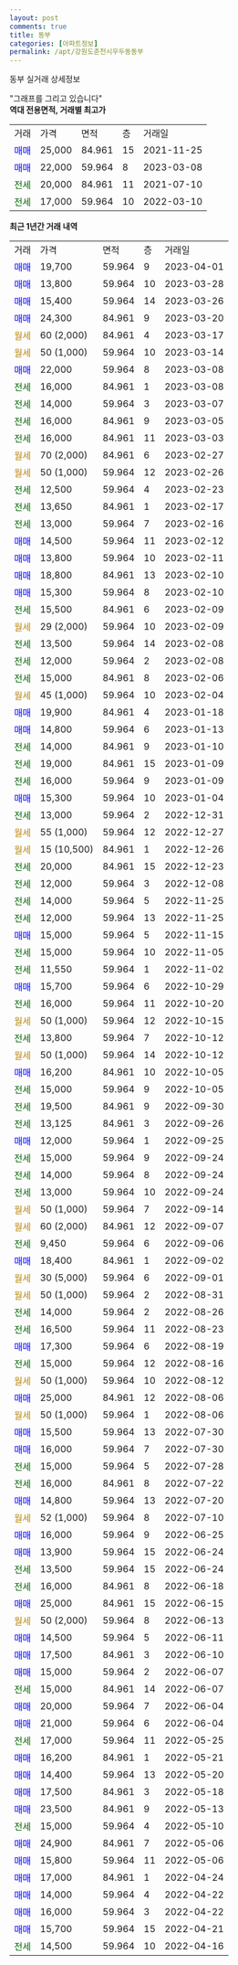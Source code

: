 ```yaml
---
layout: post
comments: true
title: 동부
categories: [아파트정보]
permalink: /apt/강원도춘천시우두동동부
---
```


동부 실거래 상세정보

<script type="text/javascript">
  google.charts.load('current', {'packages':['line', 'corechart']});
  google.charts.setOnLoadCallback(drawChart);

  function drawChart() {
    var data = new google.visualization.DataTable();
    data.addColumn('date', '거래일');
    data.addColumn('number', "매매");
    data.addColumn('number', "전세");
    data.addColumn('number', "전매");

    data.addRows([[new Date(Date.parse("2023-04-01")), 19700, null, null], [new Date(Date.parse("2023-03-28")), 13800, null, null], [new Date(Date.parse("2023-03-26")), 15400, null, null], [new Date(Date.parse("2023-03-20")), 24300, null, null], [new Date(Date.parse("2023-03-17")), null, null, null], [new Date(Date.parse("2023-03-14")), null, null, null], [new Date(Date.parse("2023-03-08")), 22000, null, null], [new Date(Date.parse("2023-03-08")), null, 16000, null], [new Date(Date.parse("2023-03-07")), null, 14000, null], [new Date(Date.parse("2023-03-05")), null, 16000, null], [new Date(Date.parse("2023-03-03")), null, 16000, null], [new Date(Date.parse("2023-02-27")), null, null, null], [new Date(Date.parse("2023-02-26")), null, null, null], [new Date(Date.parse("2023-02-23")), null, 12500, null], [new Date(Date.parse("2023-02-17")), null, 13650, null], [new Date(Date.parse("2023-02-16")), null, 13000, null], [new Date(Date.parse("2023-02-12")), 14500, null, null], [new Date(Date.parse("2023-02-11")), 13800, null, null], [new Date(Date.parse("2023-02-10")), 18800, null, null], [new Date(Date.parse("2023-02-10")), 15300, null, null], [new Date(Date.parse("2023-02-09")), null, 15500, null], [new Date(Date.parse("2023-02-09")), null, null, null], [new Date(Date.parse("2023-02-08")), null, 13500, null], [new Date(Date.parse("2023-02-08")), null, 12000, null], [new Date(Date.parse("2023-02-06")), null, 15000, null], [new Date(Date.parse("2023-02-04")), null, null, null], [new Date(Date.parse("2023-01-18")), 19900, null, null], [new Date(Date.parse("2023-01-13")), 14800, null, null], [new Date(Date.parse("2023-01-10")), null, 14000, null], [new Date(Date.parse("2023-01-09")), null, 19000, null], [new Date(Date.parse("2023-01-09")), null, 16000, null], [new Date(Date.parse("2023-01-04")), 15300, null, null], [new Date(Date.parse("2022-12-31")), null, 13000, null], [new Date(Date.parse("2022-12-27")), null, null, null], [new Date(Date.parse("2022-12-26")), null, null, null], [new Date(Date.parse("2022-12-23")), null, 20000, null], [new Date(Date.parse("2022-12-08")), null, 12000, null], [new Date(Date.parse("2022-11-25")), null, 14000, null], [new Date(Date.parse("2022-11-25")), null, 12000, null], [new Date(Date.parse("2022-11-15")), 15000, null, null], [new Date(Date.parse("2022-11-05")), null, 15000, null], [new Date(Date.parse("2022-11-02")), null, 11550, null], [new Date(Date.parse("2022-10-29")), 15700, null, null], [new Date(Date.parse("2022-10-20")), null, 16000, null], [new Date(Date.parse("2022-10-15")), null, null, null], [new Date(Date.parse("2022-10-12")), null, 13800, null], [new Date(Date.parse("2022-10-12")), null, null, null], [new Date(Date.parse("2022-10-05")), 16200, null, null], [new Date(Date.parse("2022-10-05")), null, 15000, null], [new Date(Date.parse("2022-09-30")), null, 19500, null], [new Date(Date.parse("2022-09-26")), null, 13125, null], [new Date(Date.parse("2022-09-25")), 12000, null, null], [new Date(Date.parse("2022-09-24")), null, 15000, null], [new Date(Date.parse("2022-09-24")), null, 14000, null], [new Date(Date.parse("2022-09-24")), null, 13000, null], [new Date(Date.parse("2022-09-14")), null, null, null], [new Date(Date.parse("2022-09-07")), null, null, null], [new Date(Date.parse("2022-09-06")), null, 9450, null], [new Date(Date.parse("2022-09-02")), 18400, null, null], [new Date(Date.parse("2022-09-01")), null, null, null], [new Date(Date.parse("2022-08-31")), null, null, null], [new Date(Date.parse("2022-08-26")), null, 14000, null], [new Date(Date.parse("2022-08-23")), null, 16500, null], [new Date(Date.parse("2022-08-19")), 17300, null, null], [new Date(Date.parse("2022-08-16")), null, 15000, null], [new Date(Date.parse("2022-08-12")), null, null, null], [new Date(Date.parse("2022-08-06")), 25000, null, null], [new Date(Date.parse("2022-08-06")), null, null, null], [new Date(Date.parse("2022-07-30")), 15500, null, null], [new Date(Date.parse("2022-07-30")), 16000, null, null], [new Date(Date.parse("2022-07-28")), null, 15000, null], [new Date(Date.parse("2022-07-22")), null, 16000, null], [new Date(Date.parse("2022-07-20")), 14800, null, null], [new Date(Date.parse("2022-07-10")), null, null, null], [new Date(Date.parse("2022-06-25")), 16000, null, null], [new Date(Date.parse("2022-06-24")), 13900, null, null], [new Date(Date.parse("2022-06-24")), null, 13500, null], [new Date(Date.parse("2022-06-18")), null, 16000, null], [new Date(Date.parse("2022-06-15")), 25000, null, null], [new Date(Date.parse("2022-06-13")), null, null, null], [new Date(Date.parse("2022-06-11")), 14500, null, null], [new Date(Date.parse("2022-06-10")), 17500, null, null], [new Date(Date.parse("2022-06-07")), 15000, null, null], [new Date(Date.parse("2022-06-07")), null, 15000, null], [new Date(Date.parse("2022-06-04")), 20000, null, null], [new Date(Date.parse("2022-06-04")), 21000, null, null], [new Date(Date.parse("2022-05-25")), null, 17000, null], [new Date(Date.parse("2022-05-21")), 16200, null, null], [new Date(Date.parse("2022-05-20")), 14400, null, null], [new Date(Date.parse("2022-05-18")), 17500, null, null], [new Date(Date.parse("2022-05-13")), 23500, null, null], [new Date(Date.parse("2022-05-10")), null, 15000, null], [new Date(Date.parse("2022-05-06")), 24900, null, null], [new Date(Date.parse("2022-05-06")), 15800, null, null], [new Date(Date.parse("2022-04-24")), 17000, null, null], [new Date(Date.parse("2022-04-22")), 14000, null, null], [new Date(Date.parse("2022-04-22")), 16000, null, null], [new Date(Date.parse("2022-04-21")), 15700, null, null], [new Date(Date.parse("2022-04-16")), null, 14500, null]]);

    var options = {
      hAxis: {
        format: 'yyyy/MM/dd'
      },    
      lineWidth: 0,
      pointsVisible: true,    
      title: '최근 1년간 유형별 실거래가 분포',
      legend: { position: 'bottom' }
    };

    var formatter = new google.visualization.NumberFormat({pattern:'###,###'} );
    formatter.format(data, 1);
    formatter.format(data, 2);
    
    setTimeout(function() {
        var chart = new google.visualization.LineChart(document.getElementById('columnchart_material'));
        chart.draw(data, (options));
        document.getElementById('loading').style.display = 'none';
    }, 200);
  }
</script>


<div id="loading" style="z-index:20; display: block; margin-left: 0px">"그래프를 그리고 있습니다"</div>
<div id="columnchart_material" style="width: 95%; margin-left: 0px; display: block"></div>
<!-- contents start -->
<b>역대 전용면적, 거래별 최고가</b>
<table class="sortable">
    <tr>
      <td>거래</td>
      <td>가격</td>
      <td>면적</td>
      <td>층</td>
      <td>거래일</td>
    </tr>
        <tr>
          <td><a style="color: blue">매매</a></td>
          <td>25,000</td>
          <td>84.961</td>
          <td>15</td>
          <td>2021-11-25</td>
        </tr>            <tr>
          <td><a style="color: blue">매매</a></td>
          <td>22,000</td>
          <td>59.964</td>
          <td>8</td>
          <td>2023-03-08</td>
        </tr>        
        <tr>
              <td><a style="color: darkgreen">전세</a></td>
              <td>20,000</td>
              <td>84.961</td>
              <td>11</td>
              <td>2021-07-10</td>
            </tr>            <tr>
              <td><a style="color: darkgreen">전세</a></td>
              <td>17,000</td>
              <td>59.964</td>
              <td>10</td>
              <td>2022-03-10</td>
            </tr>        
    
</table>

<b>최근 1년간 거래 내역</b>

<table class="sortable">
    <tr>
      <td>거래</td>
      <td>가격</td>
      <td>면적</td>
      <td>층</td>
      <td>거래일</td>
    </tr>
    <tr>
      <td><a style="color: blue">매매</a></td>
      <td>19,700</td>
      <td>59.964</td>
      <td>9</td>
      <td>2023-04-01</td>
    </tr>          <tr>
      <td><a style="color: blue">매매</a></td>
      <td>13,800</td>
      <td>59.964</td>
      <td>10</td>
      <td>2023-03-28</td>
    </tr>          <tr>
      <td><a style="color: blue">매매</a></td>
      <td>15,400</td>
      <td>59.964</td>
      <td>14</td>
      <td>2023-03-26</td>
    </tr>          <tr>
      <td><a style="color: blue">매매</a></td>
      <td>24,300</td>
      <td>84.961</td>
      <td>9</td>
      <td>2023-03-20</td>
    </tr>          <tr>
      <td><a style="color: darkgoldenrod">월세</a></td>
      <td>60 (2,000)</td>
      <td>84.961</td>
      <td>4</td>
      <td>2023-03-17</td>
    </tr>          <tr>
      <td><a style="color: darkgoldenrod">월세</a></td>
      <td>50 (1,000)</td>
      <td>59.964</td>
      <td>10</td>
      <td>2023-03-14</td>
    </tr>          <tr>
      <td><a style="color: blue">매매</a></td>
      <td>22,000</td>
      <td>59.964</td>
      <td>8</td>
      <td>2023-03-08</td>
    </tr>          <tr>
      <td><a style="color: darkgreen">전세</a></td>
      <td>16,000</td>
      <td>84.961</td>
      <td>1</td>
      <td>2023-03-08</td>
    </tr>          <tr>
      <td><a style="color: darkgreen">전세</a></td>
      <td>14,000</td>
      <td>59.964</td>
      <td>3</td>
      <td>2023-03-07</td>
    </tr>          <tr>
      <td><a style="color: darkgreen">전세</a></td>
      <td>16,000</td>
      <td>84.961</td>
      <td>9</td>
      <td>2023-03-05</td>
    </tr>          <tr>
      <td><a style="color: darkgreen">전세</a></td>
      <td>16,000</td>
      <td>84.961</td>
      <td>11</td>
      <td>2023-03-03</td>
    </tr>          <tr>
      <td><a style="color: darkgoldenrod">월세</a></td>
      <td>70 (2,000)</td>
      <td>84.961</td>
      <td>6</td>
      <td>2023-02-27</td>
    </tr>          <tr>
      <td><a style="color: darkgoldenrod">월세</a></td>
      <td>50 (1,000)</td>
      <td>59.964</td>
      <td>12</td>
      <td>2023-02-26</td>
    </tr>          <tr>
      <td><a style="color: darkgreen">전세</a></td>
      <td>12,500</td>
      <td>59.964</td>
      <td>4</td>
      <td>2023-02-23</td>
    </tr>          <tr>
      <td><a style="color: darkgreen">전세</a></td>
      <td>13,650</td>
      <td>84.961</td>
      <td>1</td>
      <td>2023-02-17</td>
    </tr>          <tr>
      <td><a style="color: darkgreen">전세</a></td>
      <td>13,000</td>
      <td>59.964</td>
      <td>7</td>
      <td>2023-02-16</td>
    </tr>          <tr>
      <td><a style="color: blue">매매</a></td>
      <td>14,500</td>
      <td>59.964</td>
      <td>11</td>
      <td>2023-02-12</td>
    </tr>          <tr>
      <td><a style="color: blue">매매</a></td>
      <td>13,800</td>
      <td>59.964</td>
      <td>10</td>
      <td>2023-02-11</td>
    </tr>          <tr>
      <td><a style="color: blue">매매</a></td>
      <td>18,800</td>
      <td>84.961</td>
      <td>13</td>
      <td>2023-02-10</td>
    </tr>          <tr>
      <td><a style="color: blue">매매</a></td>
      <td>15,300</td>
      <td>59.964</td>
      <td>8</td>
      <td>2023-02-10</td>
    </tr>          <tr>
      <td><a style="color: darkgreen">전세</a></td>
      <td>15,500</td>
      <td>84.961</td>
      <td>6</td>
      <td>2023-02-09</td>
    </tr>          <tr>
      <td><a style="color: darkgoldenrod">월세</a></td>
      <td>29 (2,000)</td>
      <td>59.964</td>
      <td>10</td>
      <td>2023-02-09</td>
    </tr>          <tr>
      <td><a style="color: darkgreen">전세</a></td>
      <td>13,500</td>
      <td>59.964</td>
      <td>14</td>
      <td>2023-02-08</td>
    </tr>          <tr>
      <td><a style="color: darkgreen">전세</a></td>
      <td>12,000</td>
      <td>59.964</td>
      <td>2</td>
      <td>2023-02-08</td>
    </tr>          <tr>
      <td><a style="color: darkgreen">전세</a></td>
      <td>15,000</td>
      <td>84.961</td>
      <td>8</td>
      <td>2023-02-06</td>
    </tr>          <tr>
      <td><a style="color: darkgoldenrod">월세</a></td>
      <td>45 (1,000)</td>
      <td>59.964</td>
      <td>10</td>
      <td>2023-02-04</td>
    </tr>          <tr>
      <td><a style="color: blue">매매</a></td>
      <td>19,900</td>
      <td>84.961</td>
      <td>4</td>
      <td>2023-01-18</td>
    </tr>          <tr>
      <td><a style="color: blue">매매</a></td>
      <td>14,800</td>
      <td>59.964</td>
      <td>6</td>
      <td>2023-01-13</td>
    </tr>          <tr>
      <td><a style="color: darkgreen">전세</a></td>
      <td>14,000</td>
      <td>84.961</td>
      <td>9</td>
      <td>2023-01-10</td>
    </tr>          <tr>
      <td><a style="color: darkgreen">전세</a></td>
      <td>19,000</td>
      <td>84.961</td>
      <td>15</td>
      <td>2023-01-09</td>
    </tr>          <tr>
      <td><a style="color: darkgreen">전세</a></td>
      <td>16,000</td>
      <td>59.964</td>
      <td>9</td>
      <td>2023-01-09</td>
    </tr>          <tr>
      <td><a style="color: blue">매매</a></td>
      <td>15,300</td>
      <td>59.964</td>
      <td>10</td>
      <td>2023-01-04</td>
    </tr>          <tr>
      <td><a style="color: darkgreen">전세</a></td>
      <td>13,000</td>
      <td>59.964</td>
      <td>2</td>
      <td>2022-12-31</td>
    </tr>          <tr>
      <td><a style="color: darkgoldenrod">월세</a></td>
      <td>55 (1,000)</td>
      <td>59.964</td>
      <td>12</td>
      <td>2022-12-27</td>
    </tr>          <tr>
      <td><a style="color: darkgoldenrod">월세</a></td>
      <td>15 (10,500)</td>
      <td>84.961</td>
      <td>1</td>
      <td>2022-12-26</td>
    </tr>          <tr>
      <td><a style="color: darkgreen">전세</a></td>
      <td>20,000</td>
      <td>84.961</td>
      <td>15</td>
      <td>2022-12-23</td>
    </tr>          <tr>
      <td><a style="color: darkgreen">전세</a></td>
      <td>12,000</td>
      <td>59.964</td>
      <td>3</td>
      <td>2022-12-08</td>
    </tr>          <tr>
      <td><a style="color: darkgreen">전세</a></td>
      <td>14,000</td>
      <td>59.964</td>
      <td>5</td>
      <td>2022-11-25</td>
    </tr>          <tr>
      <td><a style="color: darkgreen">전세</a></td>
      <td>12,000</td>
      <td>59.964</td>
      <td>13</td>
      <td>2022-11-25</td>
    </tr>          <tr>
      <td><a style="color: blue">매매</a></td>
      <td>15,000</td>
      <td>59.964</td>
      <td>5</td>
      <td>2022-11-15</td>
    </tr>          <tr>
      <td><a style="color: darkgreen">전세</a></td>
      <td>15,000</td>
      <td>59.964</td>
      <td>10</td>
      <td>2022-11-05</td>
    </tr>          <tr>
      <td><a style="color: darkgreen">전세</a></td>
      <td>11,550</td>
      <td>59.964</td>
      <td>1</td>
      <td>2022-11-02</td>
    </tr>          <tr>
      <td><a style="color: blue">매매</a></td>
      <td>15,700</td>
      <td>59.964</td>
      <td>6</td>
      <td>2022-10-29</td>
    </tr>          <tr>
      <td><a style="color: darkgreen">전세</a></td>
      <td>16,000</td>
      <td>59.964</td>
      <td>11</td>
      <td>2022-10-20</td>
    </tr>          <tr>
      <td><a style="color: darkgoldenrod">월세</a></td>
      <td>50 (1,000)</td>
      <td>59.964</td>
      <td>12</td>
      <td>2022-10-15</td>
    </tr>          <tr>
      <td><a style="color: darkgreen">전세</a></td>
      <td>13,800</td>
      <td>59.964</td>
      <td>7</td>
      <td>2022-10-12</td>
    </tr>          <tr>
      <td><a style="color: darkgoldenrod">월세</a></td>
      <td>50 (1,000)</td>
      <td>59.964</td>
      <td>14</td>
      <td>2022-10-12</td>
    </tr>          <tr>
      <td><a style="color: blue">매매</a></td>
      <td>16,200</td>
      <td>84.961</td>
      <td>10</td>
      <td>2022-10-05</td>
    </tr>          <tr>
      <td><a style="color: darkgreen">전세</a></td>
      <td>15,000</td>
      <td>59.964</td>
      <td>9</td>
      <td>2022-10-05</td>
    </tr>          <tr>
      <td><a style="color: darkgreen">전세</a></td>
      <td>19,500</td>
      <td>84.961</td>
      <td>9</td>
      <td>2022-09-30</td>
    </tr>          <tr>
      <td><a style="color: darkgreen">전세</a></td>
      <td>13,125</td>
      <td>84.961</td>
      <td>3</td>
      <td>2022-09-26</td>
    </tr>          <tr>
      <td><a style="color: blue">매매</a></td>
      <td>12,000</td>
      <td>59.964</td>
      <td>1</td>
      <td>2022-09-25</td>
    </tr>          <tr>
      <td><a style="color: darkgreen">전세</a></td>
      <td>15,000</td>
      <td>59.964</td>
      <td>9</td>
      <td>2022-09-24</td>
    </tr>          <tr>
      <td><a style="color: darkgreen">전세</a></td>
      <td>14,000</td>
      <td>59.964</td>
      <td>8</td>
      <td>2022-09-24</td>
    </tr>          <tr>
      <td><a style="color: darkgreen">전세</a></td>
      <td>13,000</td>
      <td>59.964</td>
      <td>10</td>
      <td>2022-09-24</td>
    </tr>          <tr>
      <td><a style="color: darkgoldenrod">월세</a></td>
      <td>50 (1,000)</td>
      <td>59.964</td>
      <td>7</td>
      <td>2022-09-14</td>
    </tr>          <tr>
      <td><a style="color: darkgoldenrod">월세</a></td>
      <td>60 (2,000)</td>
      <td>84.961</td>
      <td>12</td>
      <td>2022-09-07</td>
    </tr>          <tr>
      <td><a style="color: darkgreen">전세</a></td>
      <td>9,450</td>
      <td>59.964</td>
      <td>6</td>
      <td>2022-09-06</td>
    </tr>          <tr>
      <td><a style="color: blue">매매</a></td>
      <td>18,400</td>
      <td>84.961</td>
      <td>1</td>
      <td>2022-09-02</td>
    </tr>          <tr>
      <td><a style="color: darkgoldenrod">월세</a></td>
      <td>30 (5,000)</td>
      <td>59.964</td>
      <td>6</td>
      <td>2022-09-01</td>
    </tr>          <tr>
      <td><a style="color: darkgoldenrod">월세</a></td>
      <td>50 (1,000)</td>
      <td>59.964</td>
      <td>2</td>
      <td>2022-08-31</td>
    </tr>          <tr>
      <td><a style="color: darkgreen">전세</a></td>
      <td>14,000</td>
      <td>59.964</td>
      <td>2</td>
      <td>2022-08-26</td>
    </tr>          <tr>
      <td><a style="color: darkgreen">전세</a></td>
      <td>16,500</td>
      <td>59.964</td>
      <td>11</td>
      <td>2022-08-23</td>
    </tr>          <tr>
      <td><a style="color: blue">매매</a></td>
      <td>17,300</td>
      <td>59.964</td>
      <td>6</td>
      <td>2022-08-19</td>
    </tr>          <tr>
      <td><a style="color: darkgreen">전세</a></td>
      <td>15,000</td>
      <td>59.964</td>
      <td>12</td>
      <td>2022-08-16</td>
    </tr>          <tr>
      <td><a style="color: darkgoldenrod">월세</a></td>
      <td>50 (1,000)</td>
      <td>59.964</td>
      <td>10</td>
      <td>2022-08-12</td>
    </tr>          <tr>
      <td><a style="color: blue">매매</a></td>
      <td>25,000</td>
      <td>84.961</td>
      <td>12</td>
      <td>2022-08-06</td>
    </tr>          <tr>
      <td><a style="color: darkgoldenrod">월세</a></td>
      <td>50 (1,000)</td>
      <td>59.964</td>
      <td>1</td>
      <td>2022-08-06</td>
    </tr>          <tr>
      <td><a style="color: blue">매매</a></td>
      <td>15,500</td>
      <td>59.964</td>
      <td>13</td>
      <td>2022-07-30</td>
    </tr>          <tr>
      <td><a style="color: blue">매매</a></td>
      <td>16,000</td>
      <td>59.964</td>
      <td>7</td>
      <td>2022-07-30</td>
    </tr>          <tr>
      <td><a style="color: darkgreen">전세</a></td>
      <td>15,000</td>
      <td>59.964</td>
      <td>5</td>
      <td>2022-07-28</td>
    </tr>          <tr>
      <td><a style="color: darkgreen">전세</a></td>
      <td>16,000</td>
      <td>84.961</td>
      <td>8</td>
      <td>2022-07-22</td>
    </tr>          <tr>
      <td><a style="color: blue">매매</a></td>
      <td>14,800</td>
      <td>59.964</td>
      <td>13</td>
      <td>2022-07-20</td>
    </tr>          <tr>
      <td><a style="color: darkgoldenrod">월세</a></td>
      <td>52 (1,000)</td>
      <td>59.964</td>
      <td>8</td>
      <td>2022-07-10</td>
    </tr>          <tr>
      <td><a style="color: blue">매매</a></td>
      <td>16,000</td>
      <td>59.964</td>
      <td>9</td>
      <td>2022-06-25</td>
    </tr>          <tr>
      <td><a style="color: blue">매매</a></td>
      <td>13,900</td>
      <td>59.964</td>
      <td>15</td>
      <td>2022-06-24</td>
    </tr>          <tr>
      <td><a style="color: darkgreen">전세</a></td>
      <td>13,500</td>
      <td>59.964</td>
      <td>15</td>
      <td>2022-06-24</td>
    </tr>          <tr>
      <td><a style="color: darkgreen">전세</a></td>
      <td>16,000</td>
      <td>84.961</td>
      <td>8</td>
      <td>2022-06-18</td>
    </tr>          <tr>
      <td><a style="color: blue">매매</a></td>
      <td>25,000</td>
      <td>84.961</td>
      <td>15</td>
      <td>2022-06-15</td>
    </tr>          <tr>
      <td><a style="color: darkgoldenrod">월세</a></td>
      <td>50 (2,000)</td>
      <td>59.964</td>
      <td>8</td>
      <td>2022-06-13</td>
    </tr>          <tr>
      <td><a style="color: blue">매매</a></td>
      <td>14,500</td>
      <td>59.964</td>
      <td>5</td>
      <td>2022-06-11</td>
    </tr>          <tr>
      <td><a style="color: blue">매매</a></td>
      <td>17,500</td>
      <td>84.961</td>
      <td>3</td>
      <td>2022-06-10</td>
    </tr>          <tr>
      <td><a style="color: blue">매매</a></td>
      <td>15,000</td>
      <td>59.964</td>
      <td>2</td>
      <td>2022-06-07</td>
    </tr>          <tr>
      <td><a style="color: darkgreen">전세</a></td>
      <td>15,000</td>
      <td>84.961</td>
      <td>14</td>
      <td>2022-06-07</td>
    </tr>          <tr>
      <td><a style="color: blue">매매</a></td>
      <td>20,000</td>
      <td>59.964</td>
      <td>7</td>
      <td>2022-06-04</td>
    </tr>          <tr>
      <td><a style="color: blue">매매</a></td>
      <td>21,000</td>
      <td>59.964</td>
      <td>6</td>
      <td>2022-06-04</td>
    </tr>          <tr>
      <td><a style="color: darkgreen">전세</a></td>
      <td>17,000</td>
      <td>59.964</td>
      <td>11</td>
      <td>2022-05-25</td>
    </tr>          <tr>
      <td><a style="color: blue">매매</a></td>
      <td>16,200</td>
      <td>84.961</td>
      <td>1</td>
      <td>2022-05-21</td>
    </tr>          <tr>
      <td><a style="color: blue">매매</a></td>
      <td>14,400</td>
      <td>59.964</td>
      <td>13</td>
      <td>2022-05-20</td>
    </tr>          <tr>
      <td><a style="color: blue">매매</a></td>
      <td>17,500</td>
      <td>84.961</td>
      <td>3</td>
      <td>2022-05-18</td>
    </tr>          <tr>
      <td><a style="color: blue">매매</a></td>
      <td>23,500</td>
      <td>84.961</td>
      <td>9</td>
      <td>2022-05-13</td>
    </tr>          <tr>
      <td><a style="color: darkgreen">전세</a></td>
      <td>15,000</td>
      <td>59.964</td>
      <td>4</td>
      <td>2022-05-10</td>
    </tr>          <tr>
      <td><a style="color: blue">매매</a></td>
      <td>24,900</td>
      <td>84.961</td>
      <td>7</td>
      <td>2022-05-06</td>
    </tr>          <tr>
      <td><a style="color: blue">매매</a></td>
      <td>15,800</td>
      <td>59.964</td>
      <td>11</td>
      <td>2022-05-06</td>
    </tr>          <tr>
      <td><a style="color: blue">매매</a></td>
      <td>17,000</td>
      <td>84.961</td>
      <td>1</td>
      <td>2022-04-24</td>
    </tr>          <tr>
      <td><a style="color: blue">매매</a></td>
      <td>14,000</td>
      <td>59.964</td>
      <td>4</td>
      <td>2022-04-22</td>
    </tr>          <tr>
      <td><a style="color: blue">매매</a></td>
      <td>16,000</td>
      <td>59.964</td>
      <td>3</td>
      <td>2022-04-22</td>
    </tr>          <tr>
      <td><a style="color: blue">매매</a></td>
      <td>15,700</td>
      <td>59.964</td>
      <td>15</td>
      <td>2022-04-21</td>
    </tr>          <tr>
      <td><a style="color: darkgreen">전세</a></td>
      <td>14,500</td>
      <td>59.964</td>
      <td>10</td>
      <td>2022-04-16</td>
    </tr>      </table>
<!-- contents end -->    

